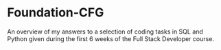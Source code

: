 # Foundation-CFG

An overview of my answers to a selection of coding tasks in SQL and Python given during the first 6 weeks of the Full Stack Developer course. 
